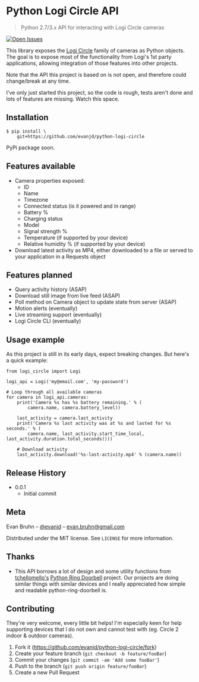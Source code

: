 # Python Logi Circle API

> Python 2.7/3.x API for interacting with Logi Circle cameras

[![Open Issues][open-issues-badge]][open-issues-url]

This library exposes the [Logi Circle](https://www.logitech.com/en-us/product/circle-2-home-security-camera) family of cameras as Python objects. The goal is to expose most of the functionality from Logi's 1st party applications, allowing integration of those features into other projects.

Note that the API this project is based on is not open, and therefore could change/break at any time.

I've only just started this project, so the code is rough, tests aren't done and lots of features are missing. Watch this space.

## Installation

```# Installing master version
$ pip install \
    git+https://github.com/evanjd/python-logi-circle
```

PyPi package soon.

## Features available

- Camera properties exposed:
  - ID
  - Name
  - Timezone
  - Connected status (is it powered and in range)
  - Battery %
  - Charging status
  - Model
  - Signal strength %
  - Temperature (if supported by your device)
  - Relative humidity % (if supported by your device)
- Download latest activity as MP4, either downloaded to a file or served to your application in a Requests object

## Features planned

- Query activity history (ASAP)
- Download still image from live feed (ASAP)
- Poll method on Camera object to update state from server (ASAP)
- Motion alerts (eventually)
- Live streaming support (eventually)
- Logi Circle CLI (eventually)

## Usage example

As this project is still in its early days, expect breaking changes. But here's a quick example:

```
from logi_circle import Logi

logi_api = Logi('my@email.com', 'my-password')

# Loop through all available cameras
for camera in logi_api.cameras:
    print('Camera %s has %s battery remaining.' % (
        camera.name, camera.battery_level))

    last_activity = camera.last_activity
    print('Camera %s last activity was at %s and lasted for %s seconds.' % (
        camera.name, last_activity.start_time_local, last_activity.duration.total_seconds()))

    # Download activity
    last_activity.download('%s-last-activity.mp4' % (camera.name))
```

## Release History

- 0.0.1
  - Initial commit

## Meta

Evan Bruhn – [@evanjd](https://github.com/evanjd) – evan.bruhn@gmail.com

Distributed under the MIT license. See `LICENSE` for more information.

## Thanks

- This API borrows a lot of design and some utility functions from [tchellomello's](https://github.com/tchellomello) [Python Ring Doorbell](https://github.com/tchellomello/python-ring-doorbell) project. Our projects are doing similar things with similar devices and I really appreciated how simple and readable python-ring-doorbell is.

## Contributing

They're very welcome, every little bit helps! I'm especially keen for help supporting devices that I do not own and cannot test with (eg. Circle 2 indoor & outdoor cameras).

1. Fork it (<https://github.com/evanjd/python-logi-circle/fork>)
2. Create your feature branch (`git checkout -b feature/fooBar`)
3. Commit your changes (`git commit -am 'Add some fooBar'`)
4. Push to the branch (`git push origin feature/fooBar`)
5. Create a new Pull Request

<!-- Markdown link & img dfn's -->

[open-issues-badge]: https://img.shields.io/github/issues/evanjd/python-logi-circle.svg
[open-issues-url]: https://github.com/evanjd/python-logi-circle/issues
